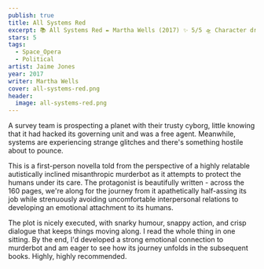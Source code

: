 ```yaml
---
publish: true
title: All Systems Red
excerpt: 📚 All Systems Red ✒️ Martha Wells (2017) ✨ 5/5 🛸 Character driven space opera 🖌️ Jaime Jones
stars: 5
tags:
  - Space_Opera
  - Political
artist: Jaime Jones
year: 2017
writer: Martha Wells
cover: all-systems-red.png
header:
  image: all-systems-red.png
---
```

A survey team is prospecting a planet with their trusty cyborg, little knowing that it had hacked its governing unit and was a free agent. Meanwhile, systems are experiencing strange glitches and there's something hostile about to pounce.  
  
This is a first-person novella told from the perspective of a highly relatable autistically inclined misanthropic murderbot as it attempts to protect the humans under its care. The protagonist is beautifully written - across the 160 pages, we're along for the journey from it apathetically half-assing its job while strenuously avoiding uncomfortable interpersonal relations to developing an emotional attachment to its humans.  
  
The plot is nicely executed, with snarky humour, snappy action, and crisp dialogue that keeps things moving along. I read the whole thing in one sitting. By the end, I'd developed a strong emotional connection to murderbot and am eager to see how its journey unfolds in the subsequent books. Highly, highly recommended.
